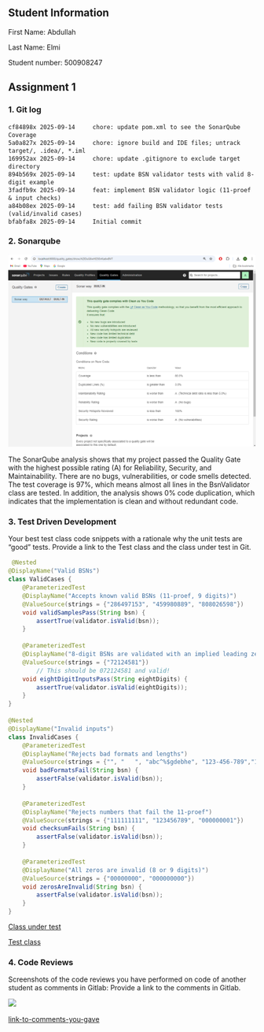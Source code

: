 ## Student Information

First Name: Abdullah

Last Name: Elmi

Student number: 500908247

## Assignment 1

### 1. Git log

```
cf84898x 2025-09-14     chore: update pom.xml to see the SonarQube Coverage
5a0a827x 2025-09-14     chore: ignore build and IDE files; untrack target/, .idea/, *.iml
169952ax 2025-09-14     chore: update .gitignore to exclude target directory
894b569x 2025-09-14     test: update BSN validator tests with valid 8-digit example
3fadfb9x 2025-09-14     feat: implement BSN validator logic (11-proef & input checks)
a84b08ex 2025-09-14     test: add failing BSN validator tests (valid/invalid cases)
bfabfa8x 2025-09-14     Initial commit
```

### 2. Sonarqube

![QualityGates1.png](QualityGates1.png)

The SonarQube analysis shows that my project passed the Quality Gate with the highest possible rating (A) for Reliability, Security, and Maintainability.
There are no bugs, vulnerabilities, or code smells detected. The test coverage is 97%, which means almost all lines in the BsnValidator class are tested.
In addition, the analysis shows 0% code duplication, which indicates that the implementation is clean and without redundant code.

### 3. Test Driven Development

Your best test class code snippets with a rationale why the unit tests are “good” tests.  Provide a link to the Test class and the class under test in Git.

```java
 @Nested
@DisplayName("Valid BSNs")
class ValidCases {
    @ParameterizedTest
    @DisplayName("Accepts known valid BSNs (11-proef, 9 digits)")
    @ValueSource(strings = {"286497153", "459980889", "808026598"})
    void validSamplesPass(String bsn) {
        assertTrue(validator.isValid(bsn));
    }

    @ParameterizedTest
    @DisplayName("8-digit BSNs are validated with an implied leading zero")
    @ValueSource(strings = {"72124581"})
        // This should be 072124581 and valid!
    void eightDigitInputsPass(String eightDigits) {
        assertTrue(validator.isValid(eightDigits));
    }
}

@Nested
@DisplayName("Invalid inputs")
class InvalidCases {
    @ParameterizedTest
    @DisplayName("Rejects bad formats and lengths")
    @ValueSource(strings = {"", "   ", "abc^%$gdebhe", "123-456-789","1234567890"})
    void badFormatsFail(String bsn) {
        assertFalse(validator.isValid(bsn));
    }

    @ParameterizedTest
    @DisplayName("Rejects numbers that fail the 11-proef")
    @ValueSource(strings = {"111111111", "123456789", "000000001"})
    void checksumFails(String bsn) {
        assertFalse(validator.isValid(bsn));
    }

    @ParameterizedTest
    @DisplayName("All zeros are invalid (8 or 9 digits)")
    @ValueSource(strings = {"00000000", "000000000"})
    void zerosAreInvalid(String bsn) {
        assertFalse(validator.isValid(bsn));
    }
}
```

[Class under test](https://gitlab.fdmci.hva.nl/se-specialization-25-26-semester-1/tse2/abdullah-elmi/bsn-validator/-/blob/main/src/main/java/nl/bsn/BsnValidator.java?ref_type=heads)

[Test class](https://gitlab.fdmci.hva.nl/se-specialization-25-26-semester-1/tse2/abdullah-elmi/bsn-validator/-/blob/main/src/test/java/nl/bsn/BsnValidatorTest.java?ref_type=heads)

### 4. Code Reviews

Screenshots of the code reviews you have performed on code of another student as comments in Gitlab: Provide a link to the comments in Gitlab.

![](/replace-this-with-path-to-your-png-file/screenshot-code-reviews.png)

[link-to-comments-you-gave](/somerepo/path-to-file)